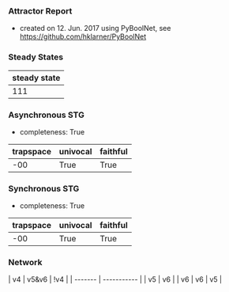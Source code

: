 

### Attractor Report
 * created on 12. Jun. 2017 using PyBoolNet, see https://github.com/hklarner/PyBoolNet

### Steady States
| steady state |
| ------------ | 
| 111          |

### Asynchronous STG
 * completeness: True

| trapspace      | univocal  | faithful  |
| -------------- | --------- | --------- |
| -00            | True      | True      |

### Synchronous STG
 * completeness: True

| trapspace      | univocal  | faithful  |
| -------------- | --------- | --------- |
| -00            | True      | True      |

### Network
| v4      | v5&v6 | !v4 |
| ------- | ----------- |
| v5      | v6          |
| v6      | v6 | v5     |

